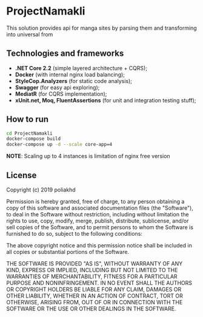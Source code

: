 # ProjectNamakli
This solution provides api for manga sites by parsing them and transforming into universal from
## Technologies and frameworks
* **.NET Core 2.2** (simple layered architecture + CQRS);
* **Docker** (with internal nginx load balancing);
* **StyleCop.Analyzers** (for static code analysis);
* **Swagger** (for easy api exploring);
* **MediatR** (for CQRS implementation);
* **xUnit.net, Moq, FluentAssertions** (for unit and integration testing stuff);
## How to run
```bash
cd ProjectNamakli
docker-compose build
docker-compose up -d --scale core-app=4
```
**NOTE**: Scaling up to 4 instances is limitation of nginx free version
## License
Copyright (c) 2019 poliakhd

Permission is hereby granted, free of charge, to any person obtaining a copy
of this software and associated documentation files (the "Software"), to deal
in the Software without restriction, including without limitation the rights
to use, copy, modify, merge, publish, distribute, sublicense, and/or sell
copies of the Software, and to permit persons to whom the Software is
furnished to do so, subject to the following conditions:

The above copyright notice and this permission notice shall be included in all
copies or substantial portions of the Software.

THE SOFTWARE IS PROVIDED "AS IS", WITHOUT WARRANTY OF ANY KIND, EXPRESS OR
IMPLIED, INCLUDING BUT NOT LIMITED TO THE WARRANTIES OF MERCHANTABILITY,
FITNESS FOR A PARTICULAR PURPOSE AND NONINFRINGEMENT. IN NO EVENT SHALL THE
AUTHORS OR COPYRIGHT HOLDERS BE LIABLE FOR ANY CLAIM, DAMAGES OR OTHER
LIABILITY, WHETHER IN AN ACTION OF CONTRACT, TORT OR OTHERWISE, ARISING FROM,
OUT OF OR IN CONNECTION WITH THE SOFTWARE OR THE USE OR OTHER DEALINGS IN THE
SOFTWARE.
